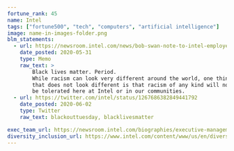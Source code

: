 ```yaml
---
fortune_rank: 45
name: Intel
tags: ["fortune500", "tech", "computers", "artificial intelligence"]
image: name-in-images-folder.png
blm_statements:
  - url: https://newsroom.intel.com/news/bob-swan-note-to-intel-employees/
    date_posted: 2020-05-31
    type: Memo
    raw_text: >
        Black lives matter. Period.
        While racism can look very different around the world, one thing
        that does not look different is that racism of any kind will not
        be tolerated here at Intel or in our communities.
  - url: https://twitter.com/intel/status/1267686382849441792
    date_posted: 2020-06-02
    type: Twitter
    raw_text: blackouttuesday, blacklivesmatter

exec_team_url: https://newsroom.intel.com/biographies/executive-management/
diversity_inclusion_url: https://www.intel.com/content/www/us/en/diversity/diversity-at-intel.html
---
```

